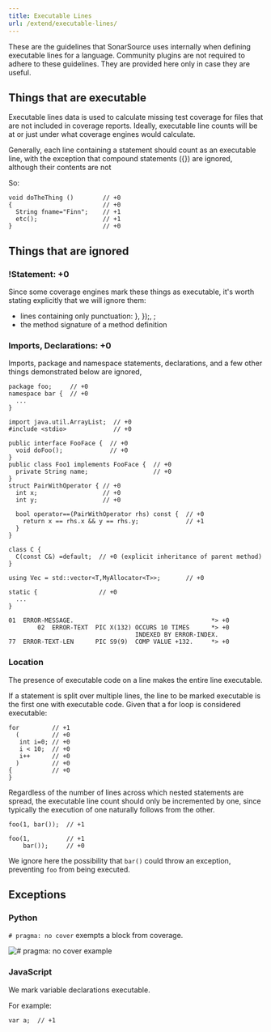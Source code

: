 ```yaml
---
title: Executable Lines
url: /extend/executable-lines/
---
```

 
These are the guidelines that SonarSource uses internally when defining executable lines for a language. Community plugins are not required to adhere to these guidelines. They are provided here only in case they are useful.

## Things that are executable
Executable lines data is used to calculate missing test coverage for files that are not included in coverage reports. Ideally, executable line counts will be at or just under what coverage engines would calculate.

Generally, each line containing a statement should count as an executable line, with the exception that compound statements ({}) are ignored, although their contents are not

So:
```
void doTheThing ()        // +0
{                         // +0
  String fname="Finn";    // +1
  etc();                  // +1
}                         // +0
```

## Things that are ignored
### !Statement: +0 
Since some coverage engines mark these things as executable, it's worth stating explicitly that we will ignore them:

* lines containing only punctuation: }, });, ;
* the method signature of a method definition

### Imports, Declarations: +0
Imports, package and namespace statements, declarations, and a few other things demonstrated below are ignored, 
```
package foo;     // +0
namespace bar {  // +0
  ...
}
  
import java.util.ArrayList;  // +0
#include <stdio>             // +0
  
public interface FooFace {  // +0
  void doFoo();             // +0
}
public class Foo1 implements FooFace {  // +0
  private String name;                  // +0
}
struct PairWithOperator { // +0
  int x;                  // +0
  int y;                  // +0
  
  bool operator==(PairWithOperator rhs) const {  // +0
    return x == rhs.x && y == rhs.y;             // +1
  }
}
  
class C {
  C(const C&) =default;  // +0 (explicit inheritance of parent method)
}
 
using Vec = std::vector<T,MyAllocator<T>>;       // +0
  
static {                 // +0
  ...
}
 
01  ERROR-MESSAGE.                                      *> +0
        02  ERROR-TEXT  PIC X(132) OCCURS 10 TIMES      *> +0
                                   INDEXED BY ERROR-INDEX.
77  ERROR-TEXT-LEN      PIC S9(9)  COMP VALUE +132.     *> +0
```

### Location
The presence of executable code on a line makes the entire line executable.

If a statement is split over multiple lines, the line to be marked executable is the first one with executable code. 
Given that a for loop is considered executable:
```
for         // +1
  (         // +0
   int i=0; // +0
   i < 10;  // +0
   i++      // +0
  )         // +0
{           // +0
}
```
Regardless of the number of lines across which nested statements are spread, the executable line count should only be incremented by one, since typically the execution of one naturally follows from the other. 

```
foo(1, bar());  // +1
  
foo(1,          // +1
    bar());     // +0
```
We ignore here the possibility that `bar()` could throw an exception, preventing `foo` from being executed.

## Exceptions
### Python
`# pragma: no cover` exempts a block from coverage.

![# pragma: no cover example](/images/executable-lines-python-exception.png)

### JavaScript
We mark variable declarations executable.

For example:

```
var a;  // +1
```

